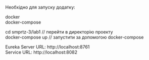 Необхідно для запуску додатку:

docker  
docker-compose

cd smprtz-3/lab1 // перейти в директорію проекту  
docker-compose up // запустити за допомогою docker-compose

Eureka Server URL: http://localhost:8761  
Service URL: http://localhost:8082
